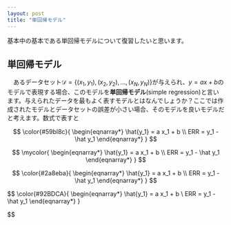 ```yaml
---
layout: post
title: "単回帰モデル"
---
```


基本中の基本である単回帰モデルについて復習したいと思います。

## 単回帰モデル

　あるデータセット$\mathcal{D}=\{(x_1, y_1), (x_2, y_2), ..., (x_N, y_N)\}$が与えられ、$y=ax+b$のモデルで表現する場合、このモデルを**単回帰モデル**(simple regression)と言います。与えられたデータを最もよく表すモデルとはなんでしょうか？ここでは作成されたモデルとデータセットの誤差が小さい場合、そのモデルを良いモデルだと考えます。数式で表すと

$$
\color{#59bl8c}{
\begin{eqnarray*}
    \hat{y_1} = a x_1 + b \\
    ERR = y_1 - \hat y_1
\end{eqnarray*}
}
$$

$$
\mycolor{
\begin{eqnarray*}
    \hat{y_1} = a x_1 + b \\
    ERR = y_1 - \hat y_1
\end{eqnarray*}
}
$$

$$
\color{#2a8eba}{
\begin{eqnarray*}
    \hat{y_1} = a x_1 + b \\
    ERR = y_1 - \hat y_1
\end{eqnarray*}
}
$$

$$
\color{#92BDCA}{
\begin{eqnarray*}
    \hat{y_1} = a x_1 + b \\
    ERR = y_1 - \hat y_1
\end{eqnarray*}
}

$$

